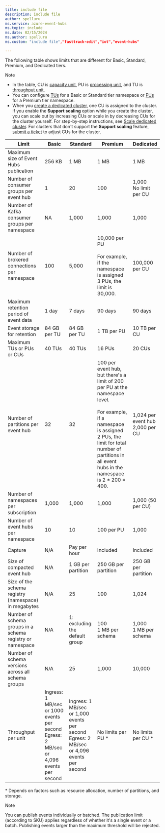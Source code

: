 ```yaml
---
title: include file
description: include file
author: spelluru
ms.service: azure-event-hubs
ms.topic: include
ms.date: 02/15/2024
ms.author: spelluru
ms.custom: "include file","fasttrack-edit","iot","event-hubs"

---
```


The following table shows limits that are different for Basic, Standard, Premium, and Dedicated tiers.

> [!NOTE]
> - In the table, CU is [capacity unit](../event-hubs-dedicated-overview.md), PU is [processing unit](../event-hubs-scalability.md#processing-units), and TU is [throughput unit](../event-hubs-scalability.md#throughput-units).
> - You can configure [TUs](../event-hubs-auto-inflate.md#use-azure-portal) for a Basic or Standard tier namespace or [PUs](../configure-processing-units-premium-namespace.md) for a Premium tier namespace.
> - When you [create a dedicated cluster](../event-hubs-dedicated-cluster-create-portal.md#create-an-event-hubs-dedicated-cluster), one CU is assigned to the cluster. If you enable the **Support scaling** option while you create the cluster, you can scale out by increasing CUs or scale in by decreasing CUs for the cluster yourself. For step-by-step instructions, see [Scale dedicated cluster](../event-hubs-dedicated-cluster-create-portal.md#scale-a-dedicated-cluster). For clusters that don't support the **Support scaling** feature, [submit a ticket](../event-hubs-dedicated-cluster-create-portal.md#submit-a-support-request) to adjust CUs for the cluster.

| Limit | Basic | Standard | Premium | Dedicated |
| ----- | ----- | -------- | -------- | --------- | 
| Maximum size of Event Hubs publication | 256 KB | 1 MB | 1 MB | 1 MB |
| Number of consumer groups per event hub | 1 | 20 | 100 | 1,000<br/>No limit per CU |
| Number of Kafka consumer groups per namespace | NA | 1,000 | 1,000 | 1,000 |
| Number of brokered connections per namespace | 100 | 5,000 | 10,000 per PU<br/><br/>For example, if the namespace is assigned 3 PUs, the limit is 30,000. | 100,000 per CU |
| Maximum retention period of event data | 1 day | 7 days | 90 days | 90 days |
| Event storage for retention | 84 GB per TU | 84 GB per TU | 1 TB per PU | 10 TB per CU | 
| Maximum TUs or PUs or CUs | 40 TUs | 40 TUs | 16 PUs | 20 CUs |
| Number of partitions per event hub | 32 | 32 | 100 per event hub, but there's a limit of 200 per PU at the namespace level.<br/><br/> For example, if a namespace is assigned 2 PUs, the limit for total number of partitions in all event hubs in the namespace is 2 * 200 = 400. | 1,024 per event hub<br/> 2,000 per CU |
| Number of namespaces per subscription | 1,000 | 1,000 | 1,000 | 1,000 (50 per CU) |
| Number of event hubs per namespace | 10 | 10 | 100 per PU | 1,000 |
| Capture | N/A | Pay per hour | Included | Included |
| Size of compacted event hub | N/A | 1 GB per partition | 250 GB per partition | 250 GB per partition |
| Size of the schema registry (namespace) in megabytes | N/A | 25 | 100 | 1,024 |
| Number of schema groups in a schema registry or namespace | N/A | 1: excluding the default group | 100 <br/>1 MB per schema | 1,000<br/>1 MB per schema |
| Number of schema versions across all schema groups | N/A | 25 | 1,000 | 10,000 |
| Throughput per unit | Ingress: 1 MB/sec or 1000 events per second<br/>Egress: 2 MB/sec or 4,096 events per second | Ingress: 1 MB/sec or 1,000 events per second<br/>Egress: 2 MB/sec or 4,096 events per second | No limits per PU * | No limits per CU * |

\* Depends on factors such as resource allocation, number of partitions, and storage.

> [!NOTE]
> You can publish events individually or batched. The publication limit (according to SKU) applies regardless of whether it's a single event or a batch. Publishing events larger than the maximum threshold will be rejected.
